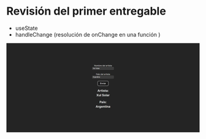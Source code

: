 
# Revisión del primer entregable

- useState
- handleChange (resolución de onChange en una función )

![Preview](https://github.com/soymilidev/FE-III/blob/main/C12/C12-Clase/proyectoParcial_res1_Objeto/src/assets/preview.png)

